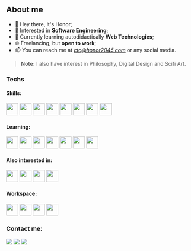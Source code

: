 ## About me

- 👋 Hey there, it's Honor;
- 👀 Interested in **Software Engineering**;
- 🌱 Currently learning autodidactically **Web Technologies**;
- 🌐 Freelancing, but **open to work**;
- 📫 You can reach me at *ctc@honor2045.com* or any social media.

> **Note:** I also have interest in Philosophy, Digital Design and Scifi Art.

### Techs

#### Skills:

<img src="https://cdn.jsdelivr.net/gh/devicons/devicon/icons/html5/html5-original.svg" width="32" height="32"/> <img src="https://cdn.jsdelivr.net/gh/devicons/devicon/icons/css3/css3-original.svg" width="32" height="32"/> <img src="https://cdn.jsdelivr.net/gh/devicons/devicon/icons/stylus/stylus-original.svg" width="32" height="32"/> <img src="https://cdn.jsdelivr.net/gh/devicons/devicon/icons/less/less-plain-wordmark.svg" width="32" height="32"/> <img src="https://cdn.jsdelivr.net/gh/devicons/devicon/icons/sass/sass-original.svg" width="32" height="32"/> <img src="https://cdn.jsdelivr.net/gh/devicons/devicon/icons/javascript/javascript-original.svg" width="32" height="32"/> <img src="https://cdn.jsdelivr.net/gh/devicons/devicon/icons/java/java-original.svg" width="32" height="32"/> <img src="https://cdn.jsdelivr.net/gh/devicons/devicon/icons/gradle/gradle-plain.svg" width="32" height="32"/> 

#### Learning:

<img src="https://cdn.jsdelivr.net/gh/devicons/devicon/icons/git/git-original.svg" width="32" height="32"/> <img src="https://cdn.jsdelivr.net/gh/devicons/devicon/icons/vuejs/vuejs-original.svg" width="32" height="32"/> <img src="https://cdn.jsdelivr.net/gh/devicons/devicon/icons/typescript/typescript-original.svg" width="32" height="32"/> <img src="https://cdn.jsdelivr.net/gh/devicons/devicon/icons/express/express-original.svg" width="32" height="32"/> <img src="https://cdn.jsdelivr.net/gh/devicons/devicon/icons/npm/npm-original-wordmark.svg" width="32" height="32"/>  <img src="https://cdn.jsdelivr.net/gh/devicons/devicon/icons/nodejs/nodejs-original.svg" width="32" height="32"/> <img src="https://cdn.jsdelivr.net/gh/devicons/devicon/icons/mysql/mysql-original.svg" width="32" height="32"/>

#### Also interested in:

<img src="https://cdn.jsdelivr.net/gh/devicons/devicon/icons/bootstrap/bootstrap-original.svg" width="32" height="32" /> <img src="https://cdn.jsdelivr.net/gh/devicons/devicon/icons/tailwindcss/tailwindcss-plain.svg" width="32" height="32" /> <img src="https://cdn.jsdelivr.net/gh/devicons/devicon/icons/react/react-original.svg" width="32" height="32"/> <img src="https://cdn.jsdelivr.net/gh/devicons/devicon/icons/spring/spring-original.svg" width="32" height="32"/>

#### Workspace:

<img src="https://cdn.jsdelivr.net/gh/devicons/devicon/icons/vscode/vscode-original.svg" width="32" height="32"/> <img src="https://cdn.jsdelivr.net/gh/devicons/devicon/icons/chrome/chrome-plain.svg" width="32" height="32"/> <img src="https://cdn.jsdelivr.net/gh/devicons/devicon/icons/ubuntu/ubuntu-plain.svg" width="32" height="32"/> <img src="https://cdn.jsdelivr.net/gh/devicons/devicon/icons/android/android-plain.svg" width="32" height="32"/>

### Contact me:

<div>
  <a href="https://www.twitter.com/honor2045" target="_blank"><img src="https://img.shields.io/badge/Twitter-222222?style=for-the-badge&logo=twitch&logoColor=white" target="_blank"></a>
  <a href="https://instagram.com/honor2045" target="_blank"><img src="https://img.shields.io/badge/-Instagram-%23222222?style=for-the-badge&logo=instagram&logoColor=white" target="_blank"></a>
  <a href = "mailto:contact@honor2045.com"><img src="https://img.shields.io/badge/Gmail-222222?style=for-the-badge&logo=gmail&logoColor=white" target="_blank"></a>
</div>
